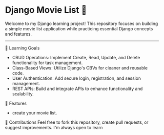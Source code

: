 # Django Movie List 📝

Welcome to my Django learning project! This repository focuses on building a simple movie list application while practicing essential Django concepts and features.

---

🎯 Learning Goals
- CRUD Operations: Implement Create, Read, Update, and Delete functionality for task management.
- Class-Based Views: Utilize Django's CBVs for cleaner and reusable code.
- User Authentication: Add secure login, registration, and session management.
- REST APIs: Build and integrate APIs to enhance functionality and scalability.

🌟 Features
- create your movie list.

🤝 Contributions
Feel free to fork this repository, create pull requests, or suggest improvements. I'm always open to learn 

